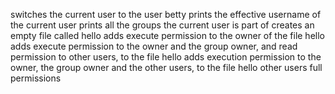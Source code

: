 switches the current user to the user betty
 prints the effective username of the current user
prints all the groups the current user is part of
creates an empty file called hello
adds execute permission to the owner of the file hello
adds execute permission to the owner and the group owner, and read permission to other users, to the file hello
adds execution permission to the owner, the group owner and the other users, to the file hello
other users full permissions
